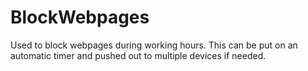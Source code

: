 # BlockWebpages
Used to block webpages during working hours. This can be put on an automatic timer and pushed out to multiple devices if needed.
